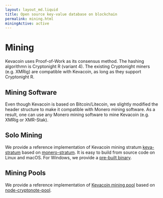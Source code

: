 ```yaml
---
layout: layout_md.liquid
title: Open source key-value database on blockchain
permalink: mining.html
miningActive: active
---
```


# Mining

Kevacoin uses Proof-of-Work as its consensus method. The hashing algorithmn is Cryptonight R (variant 4). The existing Cryptonight miners (e.g. XMRig) are compatible with Kevacoin, as long as they support Cryptonight R.

## Mining Software

Even though Kevacoin is based on Bitcoin/Litecoin, we slightly modified the header structure to make it compatible with Monero mining software. As a result, one can use any Monero mining software to mine Kevacoin (e.g. XMRig or XMR-Stak).

## Solo Mining

We provide a reference implementation of Kevacoin mining stratum [keva-stratum](https://github.com/kevacoin-project/keva-stratum) based on
[monero-stratum](https://github.com/sammy007/monero-stratum). It is easy to build from source code on Linux and macOS. For Windows, we provide a [pre-built binary](https://github.com/kevacoin-project/keva-stratum/releases).

## Mining Pools

We provide a reference implementation of [Kevacoin mining pool](https://github.com/kevacoin-project/node-cryptonote-pool) based on [node-cryptonote-pool](https://github.com/sammy007/monero-stratum).

